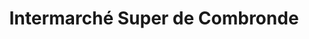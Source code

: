 ---
title: "Intermarché Super de Combronde"
url: /combronde/intermarche-super-de-combronde/
shop: supermarché
---